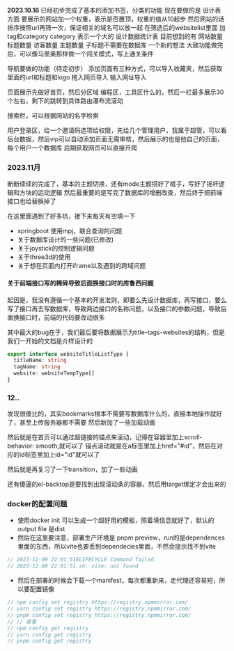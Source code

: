 **2023.10.16**
已经初步完成了基本的添加书签，分类的功能
现在要做的是
设计表方面
要展示的网站加一个权重，表示是否置顶，权重的值从10起步
然后网站的话排序按照url再筛一次，保证相关的域名可以放一起
在筛选后的websitelist里面
加tag和category
category 表示一个大的
设计数据统计表
目前想到的有
网站数量 标题数量 访客数量  主题数量 
子标题不需要在数据库
一个新的想法
大致功能做完后，可以像马里奥那样做一个闯关模式，写上通关条件

导航要做的功能（待定初步）
添加页面有三种方式，可以导入收藏夹，然后获取里面的url和标题和logo
拖入网页导入
输入网址导入

页面展示先做好首页，然后分区域
编程区，工具区什么的，然后一栏最多展示30个左右，剩下的跳转到具体路由瀑布流滚动

搜索栏，可以根据网站的名字检索

用户登录区，给一个邀请码选项给权限，先给几个管理用户，我属于超管，可以看后台数据，然后vip可以自动添加页面无需审核，然后展示的也是他自己的页面，每个用户一个数据库
后期获取网页可以直接开爬


### 2023.11月
断断续续的完成了，基本的主题切换，还有mode主题搭好了框子，写好了摇杆逻辑和方块的运动逻辑
然后最重要的是写完了数据库的增删改查，然后终于把前端接口也给替换掉了

在这里面遇到了好多坑，接下来每天有空填一下

- springboot 使用mpj，联合查询的问题
- 关于数据库设计的一些问题(已修改)
- 关于joystick的控制逻辑问题
- 关于three3d的使用
- 关于想在页面内打开iframe以及遇到的跨域问题




#### 关于前端接口写的稀碎导致后面换接口时的库鲁西问题

起因是，我没有遵循一个基本的开发准则，即要么先设计数据库，再写接口，要么写了接口再去写数据库，导致两边接口的名称问题，以及接口的参数问题，导致后面换接口时，前端的代码要改动很多

其中最大的bug在于，我们最后要将数据展示为title-tags-websites的结构，但是我们一开始的文档是介样设计的
```ts {.line-numbers} 
export interface websiteTitleListType {
  titleName: string
  tagName: string
  website: websiteTempType[]
}
```




### 12..

发现很傻比的，其实bookmarks根本不需要写数据库什么的，直接本地操作就好了，甚至上传服务器都不需要
然后新加了一些加载动画

然后就是在首页可以通过超链接的锚点来滚动，记得在容器里加上scroll-behavior: smooth;就可以了
锚点滚动就是在a标签里加上href="#id"，然后在对应的id标签里加上id="id"就可以了

然后就是再复习了一下transition，加了一些动画

还有傻逼的el-backtop是要找到出现滚动条的容器，然后用target绑定才会出来的

### docker的配置问题
- 使用docker init 可以生成一个超好用的模板，照着填信息就好了，默认的output file 是dist
- 然后在这里要注意，部署生产环境是 pnpm preview，run的是dependences里面的东西，所以vite也要丢到dependecies里面，不然会提示找不到vite

```ts {.line-numbers} 
// 2023-12-09 22:01:51ELIFECYCLE Command failed.
// 2023-12-09 22:01:51 sh: vite: not found
```
- 然后在部署的时候会下载一个manifest，每次都重新来，走代理还容易短，所以要配置镜像
```js {.line-numbers} 
// npm config set registry https://registry.npmmirror.com/
// yarn config set registry https://registry.npmmirror.com/
// pnpm config set registry https://registry.npmmirror.com/
// // 查看
// npm config get registry
// yarn config get registry
// pnpm config get registry
```